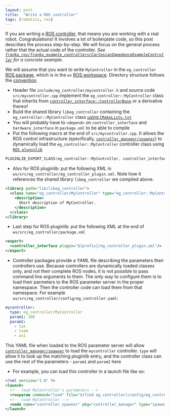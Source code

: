 ```yaml
---
layout: post
title:  "Write a ROS controller"
tags: [robotics, ros]
---
```


If you are writing a [ROS controller](http://wiki.ros.org/ros_control), that means you are working with a real robot.
Congratulations! It involves a lot of boilerplate code, so this post describes the process step-by-step. We will focus
on the general process rather that the actual code of the controller. _See
[`franka_ros/franka_example_controllers/CartesianImpedanceExampleController`](https://github.com/frankaemika/franka_ros/blob/develop/franka_example_controllers/src/cartesian_impedance_example_controller.cpp)
for a concrete example_.

We will assume that you want to write `MyController` in the `eg_controller` [ROS package](http://wiki.ros.org/Packages),
which is in the `ws` [ROS workspace](http://wiki.ros.org/catkin/Tutorials/create_a_workspace). Directory structure
follows the [convention](http://wiki.ros.org/Packages#Common_Files_and_Directories).

- Header file `include/eg_controller/mycontroller.h` and source code `src/mycontroller.cpp` implement the
`eg_controller::MyController` class that inherits from
[`controller_interface::ControllerBase`](https://docs.ros.org/en/jade/api/controller_interface/html/c++/classcontroller__interface_1_1ControllerBase.html)
or a derivative thereof
- Build the shared library `libeg_controller` containing the `eg_controller::MyController` class
[using `CMakeLists.txt`](http://wiki.ros.org/catkin/CMakeLists.txt)
- You will probably have to `<depend>` on `controller_interface` and `hardware_interface` in `package.xml` to be able
to compile
- Put the following macro at the end of `src/mycontroller.cpp`. It allows the ROS control infrastructure
(specifically, [`controller_manager/spawner`](http://wiki.ros.org/controller_manager#spawner))
to dynamically load the `eg_controller::MyController` controller class using
[`ROS pluginlib`](http://wiki.ros.org/pluginlib/Tutorials/Writing%20and%20Using%20a%20Simple%20Plugin)
```cpp
PLUGINLIB_EXPORT_CLASS(eg_controller::MyController, controller_interface::ControllerBase)
```
- Also for ROS pluginlib: put the following XML in `ws/src/eg_controller/eg_controller_plugin.xml`. Note how it references
the shared library `libeg_controller` we compiled above.
```xml
<library path="lib/libeg_controller">
  <class name="eg_controller/MyController" type="eg_controller::MyController" base_class_type="controller_interface::ControllerBase">
    <description>
      Short description of MyController.
    </description>
  </class>
</library>
```
- Last step for ROS pluginlib: put the following XML at the end of `ws/src/eg_controller/package.xml`
```xml
<export>
  <controller_interface plugin="${prefix}/eg_controller_plugin.xml"/>
</export>
```
- Controller packages provide a YAML file describing the parameters their controllers use. Because controllers are
dynamically loaded classes only, and not their complete ROS nodes, it is not possible to pass command line arguments to them.
The only way to configure them is to load their parmeters to the ROS parameter server in the proper namespace. Then the
controller code can load them from that namespace. For example `ws/src/eg_controller/config/eg_controller.yaml`:
```yaml
mycontroller:
  type: eg_controller/MyController
  param1: 108
  param2:
    - tat
    - tvam
    - asi
```
This YAML file when loaded to the ROS parameter server will allow
[`controller_manager/spawner`](http://wiki.ros.org/controller_manager#spawner) to load the `mycontroller` controller.
`type` will allow it to look up the matching pluginlib entry, and the controller class can use the rest of the
parameters - `param1` and `param2` here
- For example, you can load this controller in a launch file like so:
```xml
<?xml version="1.0" ?>
<launch>
  <!-- load MyController's parameters -->
  <rosparam command="load" file="$(find eg_controller)/config/eg_controller.yaml" />
  <!-- load MyController -->
  <node name="controller_spawner" pkg="controller_manager" type="spawner" respawn="false" output="screen" args="myconroller"/>
</launch>
```